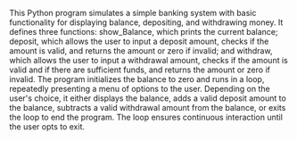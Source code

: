 This Python program simulates a simple banking system with basic functionality for displaying balance, depositing, and withdrawing money.
It defines three functions: show_Balance, which prints the current balance; 
deposit, which allows the user to input a deposit amount, checks if the amount is valid, and returns the amount or zero if invalid; 
and withdraw, which allows the user to input a withdrawal amount, checks if the amount is valid and if there are sufficient funds, and returns the amount or zero if invalid.
The program initializes the balance to zero and runs in a loop, repeatedly presenting a menu of options to the user.
Depending on the user's choice, it either displays the balance, adds a valid deposit amount to the balance, subtracts a valid withdrawal amount from the balance, 
or exits the loop to end the program.
The loop ensures continuous interaction until the user opts to exit.
